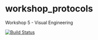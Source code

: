 # workshop_protocols
Workshop 5 - Visual Engineering

[![Build Status](https://travis-ci.org/jordiaguila/workshop_protocols.svg?branch=master)](https://travis-ci.org/jordiaguila/workshop_protocols)
